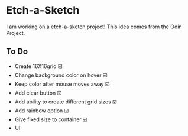# Etch-a-Sketch

I am working on a etch-a-sketch project! This idea comes from the Odin Project.

## To Do
* Create 16X16grid ☑️
* Change background color on hover ☑️
* Keep color after mouse moves away ☑️
* Add clear button ☑️
* Add ability to create different grid sizes ☑️
* Add rainbow option ☑️
* Give fixed size to container ☑️
* UI

